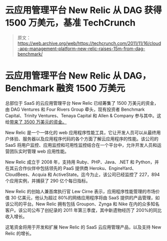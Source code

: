 # 云应用管理平台 New Relic 从 DAG 获得 1500 万美元，基准 TechCrunch

> 原文：<https://web.archive.org/web/https://techcrunch.com/2011/11/16/cloud-app-management-platform-new-relic-raises-15m-from-dag-benchmark/>

# 云应用管理平台 New Relic 从 DAG，Benchmark 融资 1500 万美元

总部位于 SaaS 的云应用管理平台 New Relic 已经筹集了 1500 万美元的资金，由 DAG Ventures 和 Four Rivers Group 牵头，现有投资者 Benchmark Capital、Trinity Ventures、Tenaya Capital 和 Allen & Company 参与其中。这给[带来了 3500 万美元的资金。](https://web.archive.org/web/20230124210358/http://www.crunchbase.com/company/new-relic)

New Relic 是一个一体化的 web 应用程序性能工具，它让开发人员可以从最终用户体验、服务器以及应用程序代码的各个方面了解云应用程序的性能。该公司的 SaaS 将用户监控、应用监控和可用性监控结合在一个平台中，允许开发人员和运营团队实时管理 web 应用性能。

New Relic 成立于 2008 年，支持用 Ruby、PHP、Java、.NET 和 Python，并在其云合作伙伴中包括领先的 PaaS 提供商 Heroku、EngineYard、CloudBees、Acquia 和 ActiveState。迄今为止，该公司已经监控了 227，894 个应用实例，并捕获了 290 亿个每日指标。

New Relic 的创始人兼首席执行官 Lew Cirne 表示，应用程序性能管理的市场价值 30 亿美元，他认为超过 80%的网络应用程序将由 SaaS 提供的产品管理，如该公司的平台。New Relic 拥有包括 Groupon、Zynga 和 Nike 在内的众多知名客户。该公司公布了创纪录的 2011 年第三季度，其中新遗物经历了 200%的同比收入增长。

这笔资金将用于开发和扩展 New Relic 的 SaaS 云应用管理产品，以及支持 New Relic 的增长。